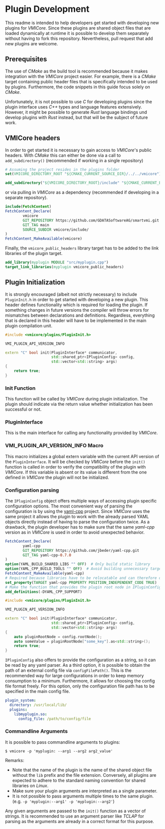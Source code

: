 # Plugin Development

This readme is intended to help developers get started with developing new plugins for *VMICore*.
Since these plugins are shared object files that are loaded dynamically at runtime it is possible to develop them
separately without having to fork this repository. Nevertheless, pull request that add new plugins are welcome.

## Prerequisites

The use of *CMake* as the build tool is recommended because it makes integration with the *VMICore* project easier. For
example, there is a *CMake* target containing public header files that is specifically intended to be used by plugins.
Furthermore, the code snippets in this guide focus solely on *CMake*.

Unfortunately, it is not possible to use *C* for developing plugins since the plugin interface uses *C++* types and
language features extensively. However, it might be possible to generate *Rust* language bindings und develop plugins
with *Rust* instead, but that will be the subject of future work.

## VMICore headers

In order to get started it is necessary to gain access to *VMICore*'s public headers. With *CMake* this can either be
done via a call to `add_subdirectory()` (recommended if working in a single repository)

```cmake
# Assuming the project resides in the plugins folder
set(VMICORE_DIRECTORY_ROOT "${CMAKE_CURRENT_SOURCE_DIR}/../../vmicore")

add_subdirectory("${VMICORE_DIRECTORY_ROOT}/include" "${CMAKE_CURRENT_BINARY_DIR}/vmicore_public_headers")
```

or via pulling in *VMICore* as a dependency (recommended if developing in a separate repository).

```cmake
include(FetchContent)
FetchContent_Declare(
        vmicore
        GIT_REPOSITORY https://github.com/GDATASoftwareAG/smartvmi.git
        GIT_TAG main
        SOURCE_SUBDIR vmicore/include/
)
FetchContent_MakeAvailable(vmicore)
```

Finally, the `vmicore_public_headers` library target has to be added to the link libraries of the plugin target.

```cmake
add_library(myplugin MODULE "src/myplugin.cpp")
target_link_libraries(myplugin vmicore_public_headers)
```

## Plugin Initialization

It is strongly encouraged (albeit not strictly necessary) to include `PluginInit.h` in order to get started with
developing a new plugin. This header defines functionality which is required for loading the plugin. If something
changes in future versions the compiler will throw errors for mismatches between declarations and definitions.
Regardless, everything that is declared in this header will have to be implemented in the main plugin compilation unit.

```c++
#include <vmicore/plugins/PluginInit.h>

VMI_PLUGIN_API_VERSION_INFO

extern "C" bool init(PluginInterface* communicator,
                     std::shared_ptr<IPluginConfig> config,
                     std::vector<std::string> args)
{
    return true;
}
```

### Init Function

This function will be called by *VMICore* during plugin initialization. The plugin should indicate via the return value
whether initialization has been successful or not.

### PluginInterface

This is the main interface for calling any functionality provided by *VMICore*.

### VMI_PLUGIN_API_VERSION_INFO Macro

This macro initializes a global extern variable with the current API version of the `PluginInterface`. It will be
checked by *VMICore* before the `init()` function is called in order to verify the compatibility of the plugin with
*VMICore*. If this variable is absent or its value is different from the one defined in *VMICore* the plugin will not be
initialized.

### Configuration parsing

The `IPluginConfig` object offers multiple ways of accessing plugin specific configuration options.
The most convenient way of parsing the configuration is by using the [yaml-cpp](https://github.com/jbeder/yaml-cpp)
project. Since *VMICore* uses the same project it allows the plugin to work with the already parsed YAML objects
directly instead of having to parse the configuration twice. As a drawback, the plugin developer has to make sure that
the same *yaml-cpp* version as in *VMICore* is used in order to avoid unexpected behavior.

```cmake
FetchContent_Declare(
        yaml-cpp
        GIT_REPOSITORY https://github.com/jbeder/yaml-cpp.git
        GIT_TAG yaml-cpp-0.7.0
)
option(YAML_BUILD_SHARED_LIBS "" OFF)  # Only build static library
option(YAML_CPP_BUILD_TOOLS "" OFF)  # Avoid building unnecessary target
FetchContent_MakeAvailable(yaml-cpp)
# Required because libraries have to be relocatable and can therefore only link with relocatable code
set_property(TARGET yaml-cpp PROPERTY POSITION_INDEPENDENT_CODE TRUE)
# Make the function that provides the plugin root node in IPluginConfig available 
add_definitions(-DYAML_CPP_SUPPORT)
```

```c++
#include <vmicore/plugins/PluginInit.h>

VMI_PLUGIN_API_VERSION_INFO

extern "C" bool init(PluginInterface* communicator,
                     std::shared_ptr<IPluginConfig> config,
                     std::vector<std::string> args)
{
    auto pluginRootNode = config.rootNode();
    auto someValue = pluginRootNode["some_key"].as<std::string>();
    return true;
}
```

`IPluginConfig` also offers to provide the configuration as a string, so it can be read by any yaml parser.
As a third option, it is possible to obtain the path of an external config file via `configFilePath()`. This is the
recommended way for large configurations in order to keep memory consumption to a minimum. Furthermore, it allows for
choosing the config file format freely. For this option, only the configuration file path has to be specified in the
main config file.

```yaml
plugin_system:
  directory: /usr/local/lib/
  plugins:
    libmyplugin.so:
      config_file: /path/to/config/file
```

### Commandline Arguments

It is possible to pass commandline arguments to plugins:

```shell
$ vmicore -p 'myplugin: --arg1 --arg2 arg2_value'
```

Remarks:

- Note that the name of the plugin is the name of the shared object file without the `lib` prefix and the file
  extension. Conversely, all plugins are expected to adhere to the standard naming convention for shared libraries on
  *Linux*.
- Make sure your plugin arguments are interpreted as a single parameter.
- It is not possible to pass arguments multiple times to the same plugin.
  (e.g. `-p 'myplugin:--arg1' -p 'myplugin:--arg2'`)

Any given arguments are passed to the `init()` function as a vector of strings. It is recommended to use an argument
parser like *TCLAP* for parsing as the arguments are already in a correct format for this purpose.
